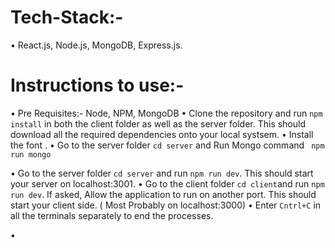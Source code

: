 # Tech-Stack:-
• React.js, Node.js, MongoDB, Express.js. 
# Instructions to use:-
• Pre Requisites:- Node, NPM, MongoDB
• Clone the repository and run ```npm install``` in both the client folder as well as the server folder. This should download all the required dependencies onto your local systsem.
• Install the font .
• Go to the server folder ```cd server``` and Run Mongo command ``` npm run mongo``` 

<!-- Go to the BackEnd folder and create a new folder named "mongodb" and a subfolder named "data". Move to the "mongodb" folder and run the command ```mongod --dbpath=data --bind_ip 127.0.0.1``` -->

• Go to the server folder ```cd server``` and run ```npm run dev```. This should start your server on localhost:3001.
• Go to the client folder ```cd client```and run ```npm run dev```. If asked, Allow the application to run on another port. This should start your client side. ( Most Probably on localhost:3000)
• Enter ```Cntrl+C``` in all the terminals separately to end the processes.

• <!-- For nodemailer to run, go to "mailer.js" in the server folder and update the email ID and password of the account you want to send mails from.
• You may add leaders, states and constituencies for testing purposes from the './leaders' and './states' endpoints on the server. -->
